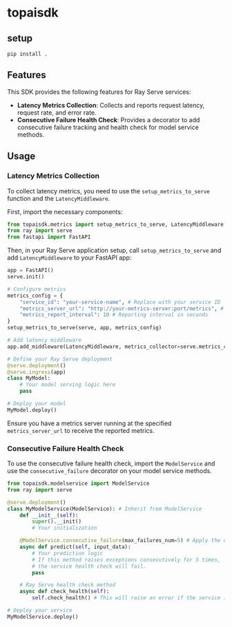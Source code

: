 # topaisdk

## setup

```shell
pip install .
```


## Features

This SDK provides the following features for Ray Serve services:

- **Latency Metrics Collection**: Collects and reports request latency, request rate, and error rate.
- **Consecutive Failure Health Check**: Provides a decorator to add consecutive failure tracking and health check for model service methods.

## Usage

### Latency Metrics Collection

To collect latency metrics, you need to use the `setup_metrics_to_serve` function and the `LatencyMiddleware`.

First, import the necessary components:

```python
from topaisdk.metrics import setup_metrics_to_serve, LatencyMiddleware
from ray import serve
from fastapi import FastAPI
```

Then, in your Ray Serve application setup, call `setup_metrics_to_serve` and add `LatencyMiddleware` to your FastAPI app:

```python
app = FastAPI()
serve.init()

# Configure metrics
metrics_config = {
    "service_id": "your-service-name", # Replace with your service ID
    "metrics_server_url": "http://your-metrics-server:port/metrics", # Replace with your metrics server URL
    "metrics_report_interval": 10 # Reporting interval in seconds
}
setup_metrics_to_serve(serve, app, metrics_config)

# Add latency middleware
app.add_middleware(LatencyMiddleware, metrics_collector=serve.metrics_collector)

# Define your Ray Serve deployment
@serve.deployment()
@serve.ingress(app)
class MyModel:
    # Your model serving logic here
    pass

# Deploy your model
MyModel.deploy()
```

Ensure you have a metrics server running at the specified `metrics_server_url` to receive the reported metrics.

### Consecutive Failure Health Check

To use the consecutive failure health check, import the `ModelService` and use the `consecutive_failure` decorator on your model service methods.

```python
from topaisdk.modelservice import ModelService
from ray import serve

@serve.deployment()
class MyModelService(ModelService): # Inherit from ModelService
    def __init__(self):
        super().__init()
        # Your initialization

    @ModelService.consecutive_failure(max_failures_num=5) # Apply the decorator
    async def predict(self, input_data):
        # Your prediction logic
        # If this method raises exceptions consecutively for 5 times,
        # the service health check will fail.
        pass

    # Ray Serve health check method
    async def check_health(self):
        self.check_health() # This will raise an error if the service is unhealthy

# Deploy your service
MyModelService.deploy()
```

